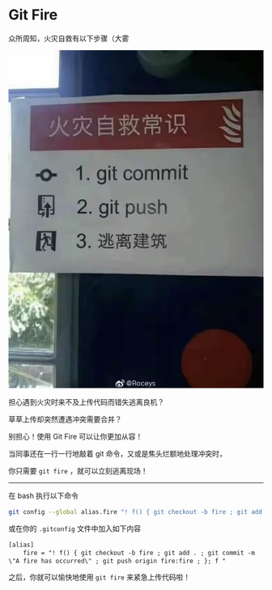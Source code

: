 # Git Fire

众所周知，火灾自救有以下步骤（大雾

![](/imgs/01.jpg)

担心遇到火灾时来不及上传代码而错失逃离良机？

草草上传却突然遭遇冲突需要合并？

别担心！使用 Git Fire 可以让你更加从容！

当同事还在一行一行地敲着 git 命令，又或是焦头烂额地处理冲突时，

你只需要 `git fire` ，就可以立刻逃离现场！

---

在 bash 执行以下命令

```bash
git config --global alias.fire "! f() { git checkout -b fire ; git add . ; git commit -m \"A fire has occurred\" ; git push origin fire:fire ; }; f"
```

或在你的 `.gitconfig` 文件中加入如下内容

```
[alias]
	fire = "! f() { git checkout -b fire ; git add . ; git commit -m \"A fire has occurred\" ; git push origin fire:fire ; }; f " 
```

之后，你就可以愉快地使用 `git fire` 来紧急上传代码啦！